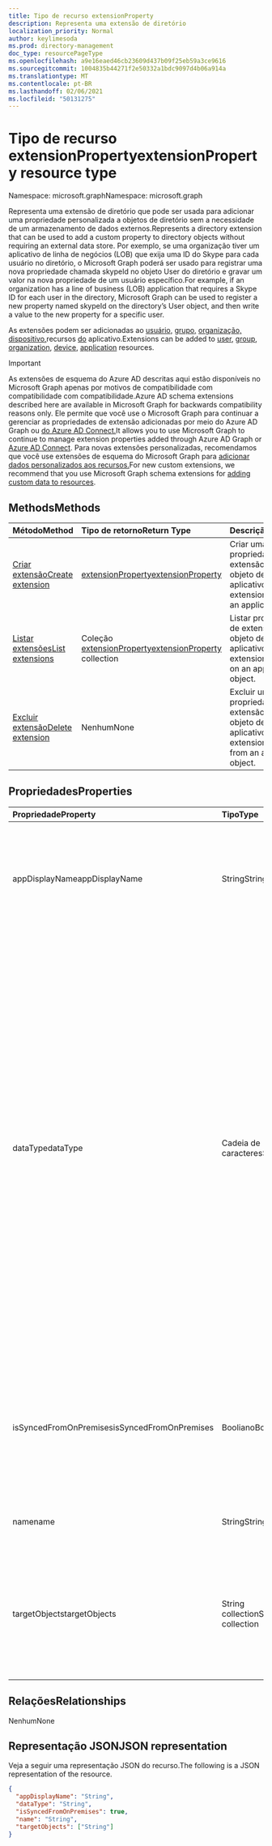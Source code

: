 ```yaml
---
title: Tipo de recurso extensionProperty
description: Representa uma extensão de diretório
localization_priority: Normal
author: keylimesoda
ms.prod: directory-management
doc_type: resourcePageType
ms.openlocfilehash: a9e16eaed46cb23609d437b09f25eb59a3ce9616
ms.sourcegitcommit: 1004835b44271f2e50332a1bdc9097d4b06a914a
ms.translationtype: MT
ms.contentlocale: pt-BR
ms.lasthandoff: 02/06/2021
ms.locfileid: "50131275"
---
```

# <a name="extensionproperty-resource-type"></a><span data-ttu-id="3e5ed-103">Tipo de recurso extensionProperty</span><span class="sxs-lookup"><span data-stu-id="3e5ed-103">extensionProperty resource type</span></span>

<span data-ttu-id="3e5ed-104">Namespace: microsoft.graph</span><span class="sxs-lookup"><span data-stu-id="3e5ed-104">Namespace: microsoft.graph</span></span>

<span data-ttu-id="3e5ed-105">Representa uma extensão de diretório que pode ser usada para adicionar uma propriedade personalizada a objetos de diretório sem a necessidade de um armazenamento de dados externos.</span><span class="sxs-lookup"><span data-stu-id="3e5ed-105">Represents a directory extension that can be used to add a custom property to directory objects without requiring an external data store.</span></span> <span data-ttu-id="3e5ed-106">Por exemplo, se uma organização tiver um aplicativo de linha de negócios (LOB) que exija uma ID do Skype para cada usuário no diretório, o Microsoft Graph poderá ser usado para registrar uma nova propriedade chamada skypeId no objeto User do diretório e gravar um valor na nova propriedade de um usuário específico.</span><span class="sxs-lookup"><span data-stu-id="3e5ed-106">For example, if an organization has a line of business (LOB) application that requires a Skype ID for each user in the directory, Microsoft Graph can be used to register a new property named skypeId on the directory’s User object, and then write a value to the new property for a specific user.</span></span>

<span data-ttu-id="3e5ed-107">As extensões podem ser adicionadas ao [usuário,](user.md) [grupo,](group.md) [organização,](organization.md) [dispositivo,](device.md)recursos [do](application.md) aplicativo.</span><span class="sxs-lookup"><span data-stu-id="3e5ed-107">Extensions can be added to [user](user.md), [group](group.md), [organization](organization.md), [device](device.md), [application](application.md) resources.</span></span>

> [!IMPORTANT]
> <span data-ttu-id="3e5ed-108">As extensões de esquema do Azure AD descritas aqui estão disponíveis no Microsoft Graph apenas por motivos de compatibilidade com compatibilidade com compatibilidade.</span><span class="sxs-lookup"><span data-stu-id="3e5ed-108">Azure AD schema extensions described here are available in Microsoft Graph for backwards compatibility reasons only.</span></span>
> <span data-ttu-id="3e5ed-109">Ele permite que você use o Microsoft Graph para continuar a gerenciar as propriedades de extensão adicionadas por meio do Azure AD Graph ou [do Azure AD Connect.](/azure/active-directory/hybrid/whatis-azure-ad-connect)</span><span class="sxs-lookup"><span data-stu-id="3e5ed-109">It allows you to use Microsoft Graph to continue to manage extension properties added through Azure AD Graph or [Azure AD Connect](/azure/active-directory/hybrid/whatis-azure-ad-connect).</span></span>
> <span data-ttu-id="3e5ed-110">Para novas extensões personalizadas, recomendamos que você use extensões de esquema do Microsoft Graph para [adicionar dados personalizados aos recursos.](/graph/extensibility-overview)</span><span class="sxs-lookup"><span data-stu-id="3e5ed-110">For new custom extensions, we recommend that you use Microsoft Graph schema extensions for [adding custom data to resources](/graph/extensibility-overview).</span></span>

## <a name="methods"></a><span data-ttu-id="3e5ed-111">Methods</span><span class="sxs-lookup"><span data-stu-id="3e5ed-111">Methods</span></span>

| <span data-ttu-id="3e5ed-112">Método</span><span class="sxs-lookup"><span data-stu-id="3e5ed-112">Method</span></span>       | <span data-ttu-id="3e5ed-113">Tipo de retorno</span><span class="sxs-lookup"><span data-stu-id="3e5ed-113">Return Type</span></span> | <span data-ttu-id="3e5ed-114">Descrição</span><span class="sxs-lookup"><span data-stu-id="3e5ed-114">Description</span></span> |
|:-------------|:------------|:------------|
| [<span data-ttu-id="3e5ed-115">Criar extensão</span><span class="sxs-lookup"><span data-stu-id="3e5ed-115">Create extension</span></span>](../api/application-post-extensionproperty.md) | [<span data-ttu-id="3e5ed-116">extensionProperty</span><span class="sxs-lookup"><span data-stu-id="3e5ed-116">extensionProperty</span></span>](extensionProperty.md) | <span data-ttu-id="3e5ed-117">Criar uma propriedade de extensão em um objeto de aplicativo.</span><span class="sxs-lookup"><span data-stu-id="3e5ed-117">Create an extension property on an application object.</span></span> |
| [<span data-ttu-id="3e5ed-118">Listar extensões</span><span class="sxs-lookup"><span data-stu-id="3e5ed-118">List extensions</span></span>](../api/application-list-extensionproperty.md) | <span data-ttu-id="3e5ed-119">Coleção [extensionProperty](extensionProperty.md)</span><span class="sxs-lookup"><span data-stu-id="3e5ed-119">[extensionProperty](extensionProperty.md) collection</span></span> | <span data-ttu-id="3e5ed-120">Listar propriedades de extensão em um objeto de aplicativo.</span><span class="sxs-lookup"><span data-stu-id="3e5ed-120">List extension properties on an application object.</span></span> |
| [<span data-ttu-id="3e5ed-121">Excluir extensão</span><span class="sxs-lookup"><span data-stu-id="3e5ed-121">Delete extension</span></span>](../api/application-delete-extensionproperty.md) | <span data-ttu-id="3e5ed-122">Nenhum</span><span class="sxs-lookup"><span data-stu-id="3e5ed-122">None</span></span> | <span data-ttu-id="3e5ed-123">Excluir uma propriedade de extensão de um objeto de aplicativo.</span><span class="sxs-lookup"><span data-stu-id="3e5ed-123">Delete an extension property from an application object.</span></span> |

## <a name="properties"></a><span data-ttu-id="3e5ed-124">Propriedades</span><span class="sxs-lookup"><span data-stu-id="3e5ed-124">Properties</span></span>

| <span data-ttu-id="3e5ed-125">Propriedade</span><span class="sxs-lookup"><span data-stu-id="3e5ed-125">Property</span></span>     | <span data-ttu-id="3e5ed-126">Tipo</span><span class="sxs-lookup"><span data-stu-id="3e5ed-126">Type</span></span>        | <span data-ttu-id="3e5ed-127">Descrição</span><span class="sxs-lookup"><span data-stu-id="3e5ed-127">Description</span></span> |
|:-------------|:------------|:------------|
|<span data-ttu-id="3e5ed-128">appDisplayName</span><span class="sxs-lookup"><span data-stu-id="3e5ed-128">appDisplayName</span></span>|<span data-ttu-id="3e5ed-129">String</span><span class="sxs-lookup"><span data-stu-id="3e5ed-129">String</span></span>| <span data-ttu-id="3e5ed-130">Nome de exibição do objeto de aplicativo no qual essa propriedade de extensão está definida.</span><span class="sxs-lookup"><span data-stu-id="3e5ed-130">Display name of the application object on which this extension property is defined.</span></span> <span data-ttu-id="3e5ed-131">Somente leitura.</span><span class="sxs-lookup"><span data-stu-id="3e5ed-131">Read-only.</span></span> |
|<span data-ttu-id="3e5ed-132">dataType</span><span class="sxs-lookup"><span data-stu-id="3e5ed-132">dataType</span></span>|<span data-ttu-id="3e5ed-133">Cadeia de caracteres</span><span class="sxs-lookup"><span data-stu-id="3e5ed-133">String</span></span>| <span data-ttu-id="3e5ed-134">Especifica o tipo de dados do valor que a propriedade de extensão pode conter.</span><span class="sxs-lookup"><span data-stu-id="3e5ed-134">Specifies the data type of the value the extension property can hold.</span></span> <span data-ttu-id="3e5ed-135">Os valores a seguir são suportados.</span><span class="sxs-lookup"><span data-stu-id="3e5ed-135">Following values are supported.</span></span> <span data-ttu-id="3e5ed-136">Não anulável.</span><span class="sxs-lookup"><span data-stu-id="3e5ed-136">Not nullable.</span></span> <ul><li><span data-ttu-id="3e5ed-137">`Binary` - Máximo de 256 bytes</span><span class="sxs-lookup"><span data-stu-id="3e5ed-137">`Binary` - 256 bytes maximum</span></span></li><li>`Boolean`</li><li><span data-ttu-id="3e5ed-138">`DateTime` - Deve ser especificado no formato ISO 8601.</span><span class="sxs-lookup"><span data-stu-id="3e5ed-138">`DateTime` - Must be specified in ISO 8601 format.</span></span> <span data-ttu-id="3e5ed-139">Serão armazenados no UTC.</span><span class="sxs-lookup"><span data-stu-id="3e5ed-139">Will be stored in UTC.</span></span></li><li><span data-ttu-id="3e5ed-140">`Integer` - Valor de 32 bits.</span><span class="sxs-lookup"><span data-stu-id="3e5ed-140">`Integer` - 32-bit value.</span></span></li><li><span data-ttu-id="3e5ed-141">`LargeInteger` - Valor de 64 bits.</span><span class="sxs-lookup"><span data-stu-id="3e5ed-141">`LargeInteger` - 64-bit value.</span></span></li><li><span data-ttu-id="3e5ed-142">`String` - Máximo de 256 caracteres</span><span class="sxs-lookup"><span data-stu-id="3e5ed-142">`String` - 256 characters maximum</span></span></li></ul>|
|<span data-ttu-id="3e5ed-143">isSyncedFromOnPremises</span><span class="sxs-lookup"><span data-stu-id="3e5ed-143">isSyncedFromOnPremises</span></span>|<span data-ttu-id="3e5ed-144">Booliano</span><span class="sxs-lookup"><span data-stu-id="3e5ed-144">Boolean</span></span>| <span data-ttu-id="3e5ed-145">Indica se essa propriedade de extensão foi sycned do diretório onpremises usando o Azure AD Connect.</span><span class="sxs-lookup"><span data-stu-id="3e5ed-145">Indicates if this extension property was sycned from onpremises directory using Azure AD Connect.</span></span> <span data-ttu-id="3e5ed-146">Somente leitura.</span><span class="sxs-lookup"><span data-stu-id="3e5ed-146">Read-only.</span></span> |
|<span data-ttu-id="3e5ed-147">name</span><span class="sxs-lookup"><span data-stu-id="3e5ed-147">name</span></span>|<span data-ttu-id="3e5ed-148">String</span><span class="sxs-lookup"><span data-stu-id="3e5ed-148">String</span></span>| <span data-ttu-id="3e5ed-149">Nome da propriedade de extensão.</span><span class="sxs-lookup"><span data-stu-id="3e5ed-149">Name of the extension property.</span></span> <span data-ttu-id="3e5ed-150">Não anulável.</span><span class="sxs-lookup"><span data-stu-id="3e5ed-150">Not nullable.</span></span> |
|<span data-ttu-id="3e5ed-151">targetObjects</span><span class="sxs-lookup"><span data-stu-id="3e5ed-151">targetObjects</span></span>|<span data-ttu-id="3e5ed-152">String collection</span><span class="sxs-lookup"><span data-stu-id="3e5ed-152">String collection</span></span>| <span data-ttu-id="3e5ed-153">Os valores a seguir são suportados.</span><span class="sxs-lookup"><span data-stu-id="3e5ed-153">Following values are supported.</span></span> <span data-ttu-id="3e5ed-154">Não anulável.</span><span class="sxs-lookup"><span data-stu-id="3e5ed-154">Not nullable.</span></span> <ul><li>`User`</li><li>`Group`</li><li>`Organization`</li><li>`Device`</li><li>`Application`</li></ul>|

## <a name="relationships"></a><span data-ttu-id="3e5ed-155">Relações</span><span class="sxs-lookup"><span data-stu-id="3e5ed-155">Relationships</span></span>

<span data-ttu-id="3e5ed-156">Nenhum</span><span class="sxs-lookup"><span data-stu-id="3e5ed-156">None</span></span>

## <a name="json-representation"></a><span data-ttu-id="3e5ed-157">Representação JSON</span><span class="sxs-lookup"><span data-stu-id="3e5ed-157">JSON representation</span></span>

<span data-ttu-id="3e5ed-158">Veja a seguir uma representação JSON do recurso.</span><span class="sxs-lookup"><span data-stu-id="3e5ed-158">The following is a JSON representation of the resource.</span></span>

<!-- {
  "blockType": "resource",
  "optionalProperties": [

  ],
  "@odata.type": "microsoft.graph.extensionProperty",
  "baseType": "",
  "keyProperty": "id"
}-->

```json
{
  "appDisplayName": "String",
  "dataType": "String",
  "isSyncedFromOnPremises": true,
  "name": "String",
  "targetObjects": ["String"]
}
```

<!-- uuid: 16cd6b66-4b1a-43a1-adaf-3a886856ed98
2019-02-04 14:57:30 UTC -->
<!-- {
  "type": "#page.annotation",
  "description": "extensionProperty resource",
  "keywords": "",
  "section": "documentation",
  "tocPath": ""
}-->
